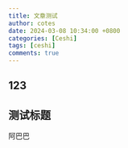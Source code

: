 ```yaml
---
title: 文章测试
author: cotes
date: 2024-03-08 10:34:00 +0800
categories: [Ceshi]
tags: [ceshi]
comments: true
---
```


## 123

## 测试标题

阿巴巴
